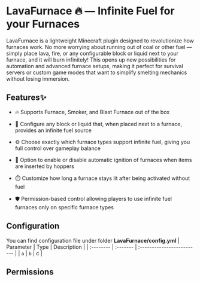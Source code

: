 
# LavaFurnace 🔥 — Infinite Fuel for your Furnaces

LavaFurnace is a lightweight Minecraft plugin designed to revolutionize how furnaces work. No more worrying about running out of coal or other fuel — simply place lava, fire, or any configurable block or liquid next to your furnace, and it will burn infinitely! This opens up new possibilities for automation and advanced furnace setups, making it perfect for survival servers or custom game modes that want to simplify smelting mechanics without losing immersion.


## Features✨
* 🔥 Supports Furnace, Smoker, and Blast Furnace out of the box

* 🧱 Configure any block or liquid that, when placed next to a furnace, provides an infinite fuel source

* ⚙️ Choose exactly which furnace types support infinite fuel, giving you full control over gameplay balance

* 🚀 Option to enable or disable automatic ignition of furnaces when items are inserted by hoppers

* ⏱️ Customize how long a furnace stays lit after being activated without fuel

* 🛡️ Permission-based control allowing players to use infinite fuel furnaces only on specific furnace types


## Configuration
You can find configuration file under folder **LavaFurnace/config.yml**
| Parameter | Type     | Description                |
| :-------- | :------- | :------------------------- |
| `a` | `b` | c |


## Permissions
